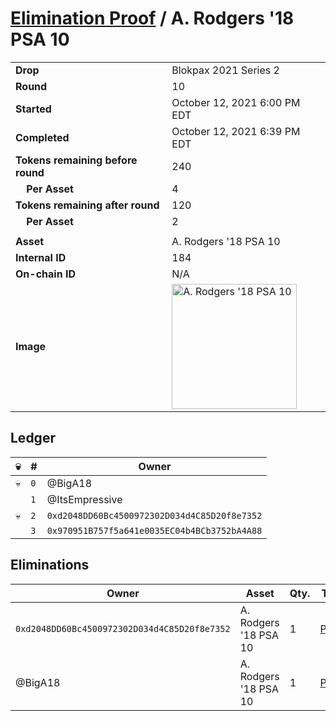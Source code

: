 # [Elimination Proof](./readme.md) / A. Rodgers &#039;18 PSA 10

|||
|---|---|
| **Drop** | Blokpax 2021 Series 2 |
| **Round** | 10 |
| **Started** | October 12, 2021 6:00 PM EDT |
| **Completed** | October 12, 2021 6:39 PM EDT |
| **Tokens remaining before round** | 240 |
| **&nbsp;&nbsp;&nbsp;&nbsp;Per Asset** | 4 |
| **Tokens remaining after round** | 120 |
| **&nbsp;&nbsp;&nbsp;&nbsp;Per Asset** | 2 |
| | |
| **Asset** | A. Rodgers &#039;18 PSA 10 |
| **Internal ID** | 184 |
| **On-chain ID** | N/A |
| **Image** | <img src="https://tcdn.blokpax.com/9484ebfa-63c2-4938-a7ca-5620017c6f9a/2466b8bba55e8ead25642782178a408012ae47d6918aa7dcfb250d9c6214eac5.jpg" height="200" alt="A. Rodgers &#039;18 PSA 10" /> |

## Ledger

| 💀 | # | Owner |
| --- | --- | --- |
| 💀 | `0` | @BigA18 |
|  | `1` | @ItsEmpressive |
| 💀 | `2` | `0xd2048DD60Bc4500972302D034d4C85D20f8e7352` |
|  | `3` | `0x970951B757f5a641e0035EC04b4BCb3752bA4A88` |


## Eliminations

| Owner | Asset | Qty. | Transaction |
| --- | --- | --- | --- |
| `0xd2048DD60Bc4500972302D034d4C85D20f8e7352` | A. Rodgers '18 PSA 10 | 1 | [Polygonscan](https://polygonscan.com/tx/0xcc8ab9949f4e4790cb9c190ddea9296168527504039f6a8cc3707e5c94fb97f3) |
| @BigA18 | A. Rodgers '18 PSA 10 | 1 | [Polygonscan](https://polygonscan.com/tx/0x7681a1f9cbe8293cc2bdcda3892bb7d79dfcb3807ed2e83f5400048a83510859) |

